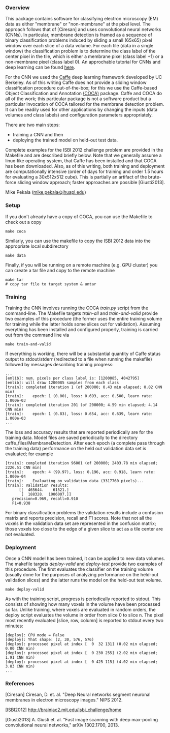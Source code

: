 ### Overview

This package contains software for classifying electron microscopy (EM) data as either "membrane" or "non-membrane" at the pixel level.  The approach follows that of [Ciresan] and uses convolutional neural networks (CNNs).
In particular, membrane detection is framed as a sequence of binary classification problems induced by sliding a small (65x65) pixel window over each slice of a data volume.
For each tile (data in a single window) the classification problem is to determine the class label of the center pixel in the tile, which is either a membrane pixel (class label +1) or a non-membrane pixel (class label 0).
An approchable tutorial for CNNs and deep learning can be found [here](http://deeplearning.net/tutorial/lenet.html).

For the CNN we used the [Caffe](http://caffe.berkeleyvision.org/) deep learning framework developed by UC Berkeley.  As of this writing Caffe does not provide a sliding window classification procedure out-of-the-box; for this we use the Caffe-based Object Classification and Annotation [(COCA)](https://github.com/iscoe/coca) package.  Caffe and COCA do all of the work; this particular package is not a software product but a particular invocation of COCA tailored for the membrane detection problem. It can be readily used for other applications by changing the inputs (data volumes and class labels) and configuration parameters appropriately.

There are two main steps:
- training a CNN and then 
- deploying the trained model on held-out test data. 

Complete examples for the ISBI 2012 challenge problem are provided in the Makefile and are described briefly below.  Note that we generally assume a linux-like operating system, that Caffe has been installed and that COCA has been downloaded.
Also, as of this writing, both training and deployment are computationally intensive (order of days for training and order 1.5 hours for evaluating a 30x512x512 cube).  This is partially an artifact of the brute-force sliding window approach; faster approaches are possible [Giusti2013].

Mike Pekala (mike.pekala@jhuapl.edu)


### Setup

If you don't already have a copy of COCA, you can use the Makefile to check out a copy

    make coca

Similarly, you can use the makefile to copy the ISBI 2012 data into the appropriate local subdirectory

    make data

Finally, if you will be running on a remote machine (e.g. GPU cluster) you can create a tar file and copy to the remote machine

    make tar
    # copy tar file to target system & untar 


### Training
Training the CNN involves running the COCA *train.py* script from the command-line.  The Makefile targets *train-all* and *train-and-valid* provide two examples of this procedure (the former uses the entire training volume for training while the latter holds some slices out for validation).  Assuming everything has been installed and configured properly, training is carried out from the command line via

    make train-and-valid

If everything is working, there will be a substantial quantity of Caffe status output to stdout/stderr (redirected to a file when running the makefile) followed by messages describing training progress:

    ...
    [emlib]: num. pixels per class label is: [1200085, 4042795]
    [emlib]: will draw 1200085 samples from each class
    [train]: completed iteration 1 (of 200000; 0.43 min elapsed; 0.02 CNN min)
    [train]:    epoch: 1 (0.00), loss: 0.693, acc: 0.500, learn rate: 1.000e-03
    [train]: completed iteration 201 (of 200000; 4.59 min elapsed; 4.14 CNN min)
    [train]:    epoch: 1 (0.83), loss: 0.654, acc: 0.639, learn rate: 1.000e-03
    ...

The loss and accuracy results that are reported periodically are for the training data.  Model files are saved periodically to the directory caffe_files/MembraneDetection.  After each epoch (a complete pass through the training data) performance on the held out validation data set is evaluated; for example

    [train]: completed iteration 96001 (of 200000; 2403.78 min elapsed; 2226.51 CNN min)
    [train]:    epoch: 4 (99.97), loss: 0.196, acc: 0.918, learn rate: 1.000e-04
    [train]:    Evaluating on validation data (3317760 pixels)...
    [train]: Validation results:
          [[  465644.    61521.]
           [  188328.  1906007.]]
       precision=0.969, recall=0.910
       F1=0.938

For binary classification problems the validation results include a confusion matrix and reports precision, recall and F1 scores.  Note that not all the voxels in the validation data set are represented in the confusion matrix; those voxels too close to the edge of a given slice to act as a tile center are not evaluated.



### Deployment
Once a CNN model has been trained, it can be applied to new data volumes.  The makefile targets *deploy-valid* and *deploy-test* provide two examples of this procedure.  The first evaluates the classifier on the training volume (usually done for the purposes of analyzing performance on the held-out validation slices) and the latter runs the model on the held-out test volume.

    make deploy-valid

As with the training script, progress is periodically reported to stdout.  This consists of showing how many voxels in the volume have been processed so far.  Unlike training, where voxels are evaluated in random orders, the deploy script evaluates the volume in order from slice 0 to slice n.  The pixel most recently evaluated [slice, row, column] is reported to stdout every two minutes:

    [deploy]: CPU mode = False
    [deploy]: Yhat shape: (2, 30, 576, 576)
    [deploy]: processed pixel at index [  0  32 131] (0.02 min elapsed; 0.00 CNN min)
    [deploy]: processed pixel at index [  0 230 255] (2.02 min elapsed; 1.91 CNN min)
    [deploy]: processed pixel at index [  0 425 115] (4.02 min elapsed; 3.83 CNN min)
    ...



### References
[Ciresan] Ciresan, D. et. al. "Deep Neural networks segment neuronal membranes in electron microscopy images." NIPS 2012.

[ISBI2012] http://brainiac2.mit.edu/isbi_challenge/home

[Giusti2013] A. Giusti et. al. "Fast image scanning with deep max-pooling convolutional neural networks," arXiv 1302.1700, 2013.
